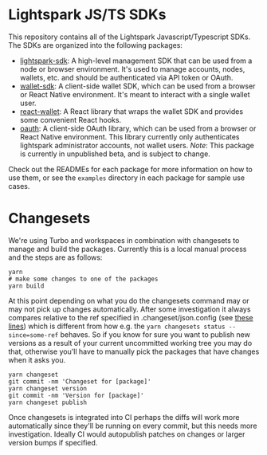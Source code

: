 # Lightspark JS/TS SDKs

This repository contains all of the Lightspark Javascript/Typescript SDKs. The SDKs are organized into the following packages:

- [lightspark-sdk](./packages/lightspark-sdk/README.md): A high-level management SDK that can be used from a node or browser environment. It's used to manage accounts, nodes, wallets, etc. and should be authenticated via API token or OAuth.
- [wallet-sdk](./packages/wallet-sdk/README.md): A client-side wallet SDK, which can be used from a browser or React Native environment. It's meant to interact with a single wallet user.
- [react-wallet](./packages/react-wallet/README.md): A React library that wraps the wallet SDK and provides some convenient React hooks.
- [oauth](./packages/oauth/README.md): A client-side OAuth library, which can be used from a browser or React Native environment. This library currently only authenticates lightspark administrator accounts, not wallet users. _Note_: This package is currently in unpublished beta, and is subject to change.

Check out the READMEs for each package for more information on how to use them, or see the `examples` directory in each package for sample use cases.

# Changesets

We're using Turbo and workspaces in combination with changesets to manage and build the packages. Currently this is a local manual process and the steps are as follows:

```
yarn
# make some changes to one of the packages
yarn build
```

At this point depending on what you do the changesets command may or may not pick up changes automatically. After some investigation it always compares relative to the ref specified in .changeset/json.config (see [these lines](https://github.com/changesets/changesets/blob/main/packages/cli/src/commands/add/index.ts#L42-L46)) which is different from how e.g. the `yarn changesets status --since=some-ref` behaves. So if you know for sure you want to publish new versions as a result of your current uncommitted working tree you may do that, otherwise you'll have to manually pick the packages that have changes when it asks you.

```
yarn changeset
git commit -nm 'Changeset for [package]'
yarn changeset version
git commit -nm 'Version for [package]'
yarn changeset publish
```

Once changesets is integrated into CI perhaps the diffs will work more automatically since they'll be running on every commit, but this needs more investigation. Ideally CI would autopublish patches on changes or larger version bumps if specified.
